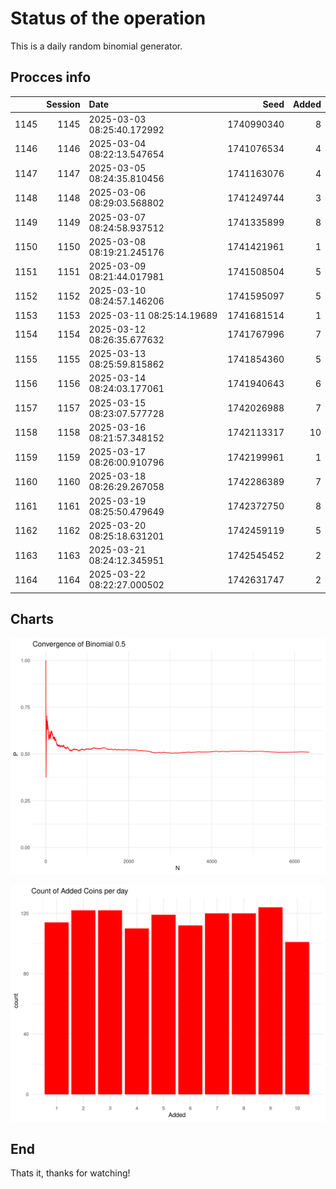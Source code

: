 # Status of the operation
  
  This is a daily random binomial generator.
  
## Procces info

|     | Session|Date                       |       Seed| Added|
|:----|-------:|:--------------------------|----------:|-----:|
|1145 |    1145|2025-03-03 08:25:40.172992 | 1740990340|     8|
|1146 |    1146|2025-03-04 08:22:13.547654 | 1741076534|     4|
|1147 |    1147|2025-03-05 08:24:35.810456 | 1741163076|     4|
|1148 |    1148|2025-03-06 08:29:03.568802 | 1741249744|     3|
|1149 |    1149|2025-03-07 08:24:58.937512 | 1741335899|     8|
|1150 |    1150|2025-03-08 08:19:21.245176 | 1741421961|     1|
|1151 |    1151|2025-03-09 08:21:44.017981 | 1741508504|     5|
|1152 |    1152|2025-03-10 08:24:57.146206 | 1741595097|     5|
|1153 |    1153|2025-03-11 08:25:14.19689  | 1741681514|     1|
|1154 |    1154|2025-03-12 08:26:35.677632 | 1741767996|     7|
|1155 |    1155|2025-03-13 08:25:59.815862 | 1741854360|     5|
|1156 |    1156|2025-03-14 08:24:03.177061 | 1741940643|     6|
|1157 |    1157|2025-03-15 08:23:07.577728 | 1742026988|     7|
|1158 |    1158|2025-03-16 08:21:57.348152 | 1742113317|    10|
|1159 |    1159|2025-03-17 08:26:00.910796 | 1742199961|     1|
|1160 |    1160|2025-03-18 08:26:29.267058 | 1742286389|     7|
|1161 |    1161|2025-03-19 08:25:50.479649 | 1742372750|     8|
|1162 |    1162|2025-03-20 08:25:18.631201 | 1742459119|     5|
|1163 |    1163|2025-03-21 08:24:12.345951 | 1742545452|     2|
|1164 |    1164|2025-03-22 08:22:27.000502 | 1742631747|     2|

## Charts 

![](charts/plot1.png)

![](charts/plot2.png)

## End

Thats it, thanks for watching!
